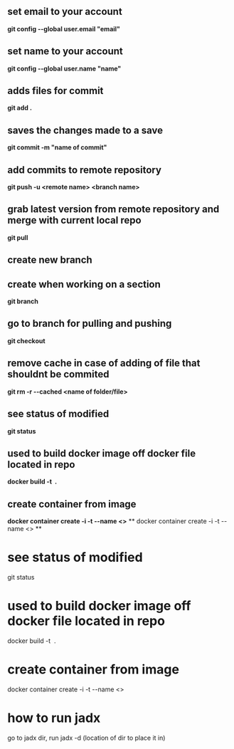 ## set email to your account
**git config --global user.email "email"**

## set name to your account
**git config --global user.name "name"**


## adds files for commit 
**git add .**
## saves the changes made to a save
**git commit -m "name of commit"**

## add commits to remote repository
**git push -u \<remote name\> \<branch name\>**

## grab latest version from remote repository and merge with current local repo
**git pull <remote name>**

## create new branch 
## create when working on a section
**git branch <name>**

## go to branch for pulling and pushing
**git checkout <branch>**

## remove cache in case of adding of file that shouldnt be commited
**git rm -r --cached <name of folder/file>**

## see status of modified
**git status**

## used to build docker image off docker file located in repo
**docker build -t <image name> .**

## create container from image
**docker container create -i -t --name <container> <>**
** docker container create -i -t --name <container> <> **

# see status of modified
git status 

# used to build docker image off docker file located in repo
docker build -t <image name> .

# create container from image
docker container create -i -t --name <container> <>

# how to run jadx
go to jadx dir, run jadx -d (location of dir to place it in)